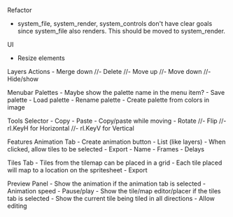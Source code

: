 Refactor
  - system_file, system_render, system_controls don't have clear goals since system_file also renders.
    This should be moved to system_render. 
    
UI
  - Resize elements
  
Layers
  Actions
    - Merge down
    //- Delete
    //- Move up
    //- Move down
    //- Hide/show

Menubar
  Palettes
    - Maybe show the palette name in the menu item?
    - Save palette
    - Load palette
    - Rename palette
    - Create palette from colors in image

Tools
  Selector
    - Copy
    - Paste
    - Copy/paste while moving
    - Rotate
    //- Flip
      //- rl.KeyH for Horizontal
      //- rl.KeyV for Vertical

Features
  Animation Tab
    - Create animation button
    - List (like layers)
      - When clicked, allow tiles to be selected
    - Export
      - Name
      - Frames
      - Delays
  
  Tiles Tab
    - Tiles from the tilemap can be placed in a grid
    - Each tile placed will map to a location on the spritesheet
    - Export
  
  Preview Panel
    - Show the animation if the animation tab is selected
      - Animation speed
      - Pause/play
    - Show the tile/map editor/placer if the tiles tab is selected
      - Show the current tile being tiled in all directions
      - Allow editing